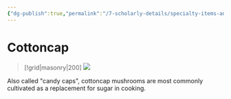 ```yaml
---
{"dg-publish":true,"permalink":"/7-scholarly-details/specialty-items-and-materials/plants-and-fungi/cottoncap/","noteIcon":""}
---
```


# Cottoncap

>[!grid|masonry|200]
![](https://i.imgur.com/DC5LrpV.jpeg)

Also called "candy caps", cottoncap mushrooms are most commonly cultivated as a replacement for sugar in cooking. 